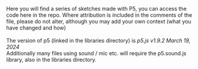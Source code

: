 Here you will find a series of sketches made with P5, you can access the code here in the repo.
Where attribution is included in the comments of the file, please do not alter, 
although you may add your own context (what you have changed and how)
<br/><br/>
The version of p5 (linked in the libraries directory) is *p5.js v1.9.2 March 19, 2024*<br/>
Additionally many files using sound / mic etc. will require the p5.sound.js library, also in the libraries directory.

